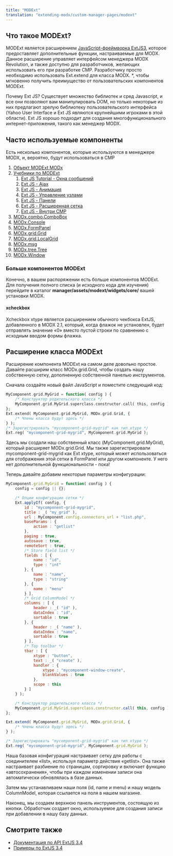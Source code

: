 ```yaml
---
title: "MODExt"
translation: "extending-modx/custom-manager-pages/modext"
---
```


## Что такое MODExt?

MODExt является расширением [JavaScript-фреймворка ExtJS3](http://www.sencha.com/products/extjs), которое предоставляет дополнительные функции, настраиваемые для MODX. Данное расширение управляет интерфейсом менеджера MODX Revolution, и также доступно для разработчиков, желающих использовать его при разработке CMP. Разработчику просто необходимо использовать Ext.extend для класса MODX. *, чтобы мгновенно получить преимущество от пользовательских компонентов MODExt.

Почему Ext JS? Существует множество библиотек и сред Javascript, и все они позволяют вам манипулировать DOM, но только некоторые из них предлагают зрелую библиотеку пользовательского интерфейса (Yahoo User Interface и Ext JS являются крупнейшими игроками в этой области). Ext JS хорошо подходит для создания многофункционального интернет-приложения, такого как менеджер MODX.

## Часто используемые компоненты

Есть несколько компонентов, которые используются в менеджере MODX, и, вероятно, будут использоваться в CMP

1. [Объект MODExt MODx](extending-modx/custom-manager-pages/modext/modext-modx-object)
2. [Учебники по MODExt](extending-modx/custom-manager-pages/modext/modext-tutorials)
    1. [Ext JS Tutorial - Окна сообщений](extending-modx/custom-manager-pages/modext/modext-tutorials/1.-ext-js-tutorial-message-boxes)
    2. [Ext JS - Ajax](extending-modx/custom-manager-pages/modext/modext-tutorials/2.-ext-js-tutorial-ajax-include)
    3. [Ext JS - Анимация](extending-modx/custom-manager-pages/modext/modext-tutorials/3.-ext-js-tutorial-animation)
    4. [Ext JS - Управление узлами](extending-modx/custom-manager-pages/modext/modext-tutorials/4.-ext-js-tutorial-manipulating-nodes)
    5. [Ext JS - Панели](extending-modx/custom-manager-pages/modext/modext-tutorials/5.-ext-js-tutorial-panels)
    6. [Ext JS - Расширенная сетка](extending-modx/custom-manager-pages/modext/modext-tutorials/7.-ext-js-tutoral-advanced-grid)
    7. [Ext JS - Внутри CMP](extending-modx/custom-manager-pages/modext/modext-tutorials/8.-ext-js-tutorial-inside-a-cmp)
3. [MODx.combo.ComboBox](extending-modx/custom-manager-pages/modext/modx.combo.combobox)
4. [MODx.Console](extending-modx/custom-manager-pages/modext/modx.console)
5. [MODx.FormPanel](extending-modx/custom-manager-pages/modext/modx.formpanel)
6. [MODx.grid.Grid](extending-modx/custom-manager-pages/modext/modx.grid.grid)
7. [MODx.grid.LocalGrid](extending-modx/custom-manager-pages/modext/modx.grid.localgrid)
8. [MODx.msg](extending-modx/custom-manager-pages/modext/modx.msg)
9. [MODx.tree.Tree](extending-modx/custom-manager-pages/modext/modx.tree.tree)
10. [MODx.Window](extending-modx/custom-manager-pages/modext/modx.window)

### Больше компонентов MODExt

Конечно, в вашем распоряжении есть больше компонентов MODExt. Для получения полного списка (и исходного кода для изучения) перейдите в каталог **manager/assets/modext/widgets/core/** вашей установки MODX.

#### xcheckbox

Xcheckbox xtype является расширением обычного чекбокса ExtJS, добавленного в MODX 2.1, который, когда флажок не установлен, будет отправлять значение «0» вместо пустой строки по сравнению с исходным вводом формы флажка.

## Расширение класса MODExt

Расширение компонента MODExt на самом деле довольно простое. Давайте расширим класс MODx.grid.Grid, чтобы создать нашу собственную сетку, дополненную собственной панелью инструментов.

Сначала создайте новый файл JavaScript и поместите следующий код:

```php
MyComponent.grid.MyGrid = function( config ) {
    /* Конструктор родительского класса */
    MyComponent.grid.MyGrid.superclass.constructor.call( this, config );
};
Ext.extend( MyComponent.grid.MyGrid, MODx.grid.Grid, {
    /* Члены класса будут здесь */
} );
/* Зарегистрировать "mycomponent-grid-mygrid" как тип xtype */
Ext.reg( "mycomponent-grid-mygrid", MyComponent.grid.MyGrid );
```

Здесь мы создали наш собственный класс (MyComponent.grid.MyGrid), который расширяет MODx.grid.Grid. Мы также зарегистрировали mycomponent-grid-mygrid как Ext xtype, который может использоваться для отображения этой сетки в FormPanel или другом компоненте. У него нет дополнительной функциональности - пока!

Теперь давайте добавим некоторые параметры конфигурации:

```javascript
MyComponent.grid.MyGrid = function( config ) {
    config = config || {};

    /* Опции конфигурации сетки */
    Ext.applyIf( config, {
        id : "mycomponent-grid-mygrid",
        title : _( "my_grid" ),
        url : MyComponent.config.connectors_url + "list.php",
        baseParams : {
            action : "getlist"
        },
        paging : true,
        autosave : true,
        remoteSort : true,
        /* Store field list */
        fields : [ {
            name : "id",
            type : "int"
        }, {
            name : "name",
            type : "string"
        }, {
            name : "menu"
        } ],
        /* Grid ColumnModel */
        columns : [ {
            header : _( "id" ),
            dataIndex : "id",
            sortable : true
        }, {
            header : _( "name" ),
            dataIndex : "name",
            sortable : true
        } ],
        /* Top toolbar */
        tbar : [ {
            xtype : "button",
            text : _( "create" ),
            handler : {
                xtype : "mycomponent-window-create",
                blankValues : true
            },
            scope : this
        } ]
    } );

    /* Конструктор родительского класса */
    MyComponent.grid.MyGrid.superclass.constructor.call( this, config );
};

Ext.extend( MyComponent.grid.MyGrid, MODx.grid.Grid, {
    /* Члены класса будут здесь */
} );

/* Зарегистрировать "mycomponent-grid-mygrid" как тип xtype */
Ext.reg( "mycomponent-grid-mygrid", MyComponent.grid.MyGrid );
```

Наша базовая конфигурация настраивает сетку для работы с соединителем «list», используя параметр действия «getlist». Она также настраивает разбиение по страницам, сортировку и включает функцию «автосохранения», чтобы при каждом изменении записи она автоматически обновлялась в базе данных.

Затем мы устанавливаем наши поля (id, name и menu) и нашу модель ColumnModel, которая ссылается на поля в нашем магазине.

Наконец, мы создаем верхнюю панель инструментов, состоящую из кнопки. Обработчик создает окно, используемое для создания записи при добавлении в нашу базу данных.

## Смотрите также

- [Документация по API ExtJS 3.4](http://docs.sencha.com/ext-js/3-4/#!/api)
- [Примеры по ExtJS 3.4](http://dev.sencha.com/deploy/ext-3.4.0/examples/)
